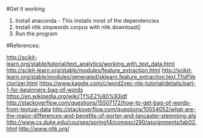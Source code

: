 
#Get it working

1. Install anaconda - This installs most of the dependencies
2. Install nltk stopwords corpus with nltk.download()
3. Run the program

#References:

http://scikit-learn.org/stable/tutorial/text_analytics/working_with_text_data.html
http://scikit-learn.org/stable/modules/feature_extraction.html
http://scikit-learn.org/stable/modules/generated/sklearn.feature_extraction.text.TfidfVectorizer.html
https://www.kaggle.com/c/word2vec-nlp-tutorial/details/part-1-for-beginners-bag-of-words
https://en.wikipedia.org/wiki/Tf%E2%80%93idf
http://stackoverflow.com/questions/15507172/how-to-get-bag-of-words-from-textual-data
http://stackoverflow.com/questions/10554052/what-are-the-major-differences-and-benefits-of-porter-and-lancaster-stemming-alg
http://www.cs.duke.edu/courses/spring14/compsci290/assignments/lab02.html
http://www.nltk.org/

